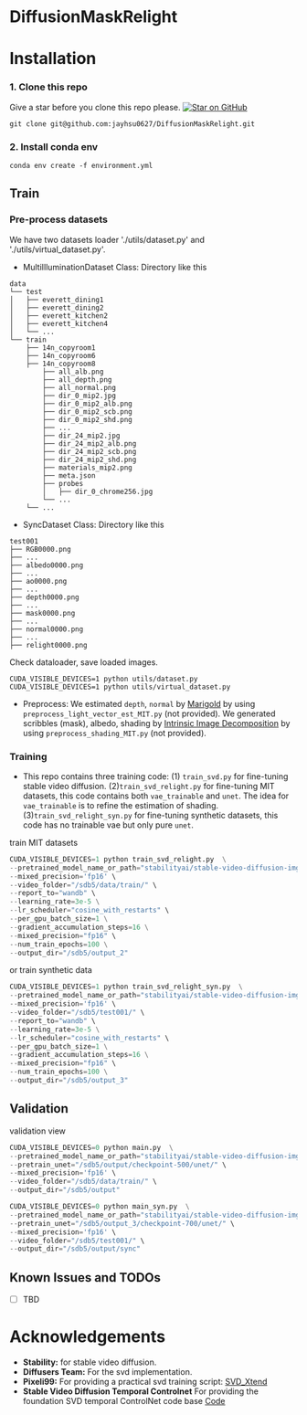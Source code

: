 # DiffusionMaskRelight

# Installation

### 1. Clone this repo
Give a star before you clone this repo please. [![Star on GitHub](https://img.shields.io/github/stars/jonsn0w/hyde.svg?style=social)](https://github.com/jayhsu0627/DiffusionMaskRelight/stargazers)

`git clone git@github.com:jayhsu0627/DiffusionMaskRelight.git`

### 2. Install conda env

```
conda env create -f environment.yml
```

## Train

### Pre-process datasets

We have two datasets loader './utils/dataset.py' and './utils/virtual_dataset.py'.

- MultiIlluminationDataset Class: Directory like this

```
data
└── test
│   ├── everett_dining1
│   ├── everett_dining2
│   ├── everett_kitchen2
│   ├── everett_kitchen4
│   └── ...
└── train
    ├── 14n_copyroom1
    ├── 14n_copyroom6
    ├── 14n_copyroom8
        ├── all_alb.png
        ├── all_depth.png
        ├── all_normal.png
        ├── dir_0_mip2.jpg
        ├── dir_0_mip2_alb.png
        ├── dir_0_mip2_scb.png
        ├── dir_0_mip2_shd.png
        ├── ...
        ├── dir_24_mip2.jpg
        ├── dir_24_mip2_alb.png
        ├── dir_24_mip2_scb.png
        ├── dir_24_mip2_shd.png
        ├── materials_mip2.png
        ├── meta.json
        ├── probes
        │   ├── dir_0_chrome256.jpg
        └── ...
    └── ...
```

- SyncDataset Class: Directory like this

```
test001
├── RGB0000.png
├── ...
├── albedo0000.png
├── ...
├── ao0000.png
├── ...
├── depth0000.png
├── ...
├── mask0000.png
├── ...
├── normal0000.png
├── ...
├── relight0000.png
```
Check dataloader, save loaded images.

```
CUDA_VISIBLE_DEVICES=1 python utils/dataset.py
CUDA_VISIBLE_DEVICES=1 python utils/virtual_dataset.py
```

- Preprocess: We estimated `depth`, `normal` by [Marigold](https://huggingface.co/docs/diffusers/en/using-diffusers/marigold_usage) by using `preprocess_light_vector_est_MIT.py` (not provided). We generated scribbles (mask), albedo, shading by [Intrinsic Image Decomposition](https://github.com/compphoto/Intrinsic) by using `preprocess_shading_MIT.py` (not provided).

<!-- 
```
python dataloader.py -p data/ -s lego
```

| Frame 0                           | Frame 1                           |
|-----------------------------------|-----------------------------------|
| ![Image 1](./img/data/r_00000.png)    | ![Image 2](./img/data/r_00001.png)    | -->


### Training

- This repo contains three training code: (1) `train_svd.py` for fine-tuning stable video diffusion. (2)`train_svd_relight.py` for fine-tuning MIT datasets, this code contains both `vae_trainable` and `unet`. The idea for `vae_trainable` is to refine the estimation of shading. (3)`train_svd_relight_syn.py` for fine-tuning synthetic datasets, this code has no trainable vae but only pure `unet`.

train MIT datasets
```python
CUDA_VISIBLE_DEVICES=1 python train_svd_relight.py  \
--pretrained_model_name_or_path="stabilityai/stable-video-diffusion-img2vid"  \
--mixed_precision='fp16' \
--video_folder="/sdb5/data/train/" \
--report_to="wandb" \
--learning_rate=3e-5 \
--lr_scheduler="cosine_with_restarts" \
--per_gpu_batch_size=1 \
--gradient_accumulation_steps=16 \
--mixed_precision="fp16" \
--num_train_epochs=100 \
--output_dir="/sdb5/output_2"
```
or train synthetic data
```python
CUDA_VISIBLE_DEVICES=1 python train_svd_relight_syn.py  \
--pretrained_model_name_or_path="stabilityai/stable-video-diffusion-img2vid"  \
--mixed_precision='fp16' \
--video_folder="/sdb5/test001/" \
--report_to="wandb" \
--learning_rate=3e-5 \
--lr_scheduler="cosine_with_restarts" \
--per_gpu_batch_size=1 \
--gradient_accumulation_steps=16 \
--mixed_precision="fp16" \
--num_train_epochs=100 \
--output_dir="/sdb5/output_3"

```

## Validation

validation view
```python
CUDA_VISIBLE_DEVICES=0 python main.py  \
--pretrained_model_name_or_path="stabilityai/stable-video-diffusion-img2vid"  \
--pretrain_unet="/sdb5/output/checkpoint-500/unet/" \
--mixed_precision='fp16' \
--video_folder="/sdb5/data/train/" \
--output_dir="/sdb5/output"
```

```python
CUDA_VISIBLE_DEVICES=0 python main_syn.py  \
--pretrained_model_name_or_path="stabilityai/stable-video-diffusion-img2vid"  \
--pretrain_unet="/sdb5/output_3/checkpoint-700/unet/" \
--mixed_precision='fp16' \
--video_folder="/sdb5/test001/" \
--output_dir="/sdb5/output/sync"
```

## Known Issues and TODOs

- [ ] TBD


# Acknowledgements

- **Stability:** for stable video diffusion.
- **Diffusers Team:** For the svd implementation.
- **Pixeli99:** For providing a practical svd training script: [SVD_Xtend](https://github.com/pixeli99/SVD_Xtend)
- **Stable Video Diffusion Temporal Controlnet** For providing the foundation SVD temporal ControlNet code base  [Code](https://github.com/CiaraStrawberry/svd-temporal-controlnet/)

